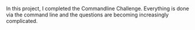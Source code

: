 In this project, I completed the Commandline Challenge. Everything is done via the command line and the questions are becoming increasingly complicated.
